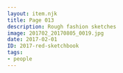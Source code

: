 ```yaml
---
layout: item.njk
title: Page 013
description: Rough fashion sketches
image: 201702_20170805_0019.jpg
date: 2017-02-01
ID: 2017-red-sketchbook
tags:  
- people
---
```

